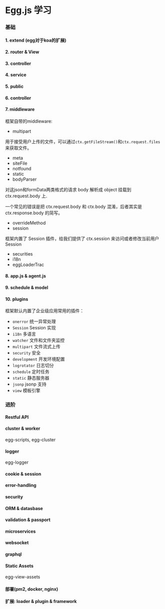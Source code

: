 # Egg.js 学习

### 基础

#### 1. extend (egg对于koa的扩展)

#### 2. router & View

#### 3. controller

#### 4. service

#### 5. public

#### 6. controller

#### 7. middleware

框架自带的middleware: 

- multipart

用于接受用户上传的文件，可以通过`ctx.getFileStream()`和`ctx.request.files`来获取文件。

- meta
- siteFile
- notfound
- static
- bodyParser

对这json和formData两类格式的请求 body 解析成 object 挂载到 ctx.request.body 上.

一个常见的错误是把 ctx.request.body 和 ctx.body 混淆，后者其实是 ctx.response.body 的简写。

- overrideMethod
- session

框架内置了 Session 插件，给我们提供了 ctx.session 来访问或者修改当前用户 Session 

- securities
- i18n
- eggLoaderTrac

#### 8. app.js & agent.js

#### 9. schedule & model

#### 10. plugins

框架默认内置了企业级应用常用的插件：

- `onerror`  统一异常处理
- `Session`  Session 实现
- `i18n`  多语言
- `watcher`  文件和文件夹监控
- `multipart`  文件流式上传
- `security`  安全
- `development`  开发环境配置
- `logrotator`  日志切分
- `schedule`  定时任务
- `static`  静态服务器
- `jsonp`  jsonp 支持
- `view`  模板引擎


### 进阶

#### Restful API
#### cluster & worker

egg-scripts, egg-cluster

#### logger

egg-logger

#### cookie & session
#### error-handling
#### security
#### ORM & datasbase
#### validation & passport
#### microservices
#### websocket
#### graphql
#### Static Assets

egg-view-assets

#### 部署(pm2, docker, nginx)
#### 扩展: loader & plugin & framework

